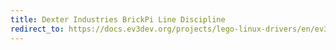 ```yaml
---
title: Dexter Industries BrickPi Line Discipline
redirect_to: https://docs.ev3dev.org/projects/lego-linux-drivers/en/ev3dev-jessie/brickpi.html#line-discipline
---
```

